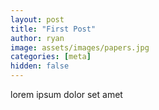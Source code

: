 ```yaml
---
layout: post
title: "First Post"
author: ryan
image: assets/images/papers.jpg
categories: [meta]
hidden: false
---
```


lorem ipsum dolor set amet